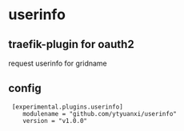 # userinfo

## traefik-plugin for oauth2

request userinfo for gridname

## config

```
 [experimental.plugins.userinfo]
    modulename = "github.com/ytyuanxi/userinfo"
    version = "v1.0.0"
    
```
